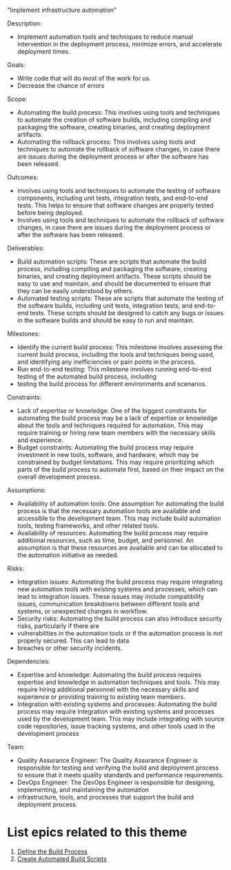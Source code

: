 "Implement infrastructure automation"

Description: 
- Implement automation tools and techniques to reduce manual intervention in the deployment process, 
minimize errors, and accelerate deployment times.

Goals: 
- Write code that will do most of the work for us. 
- Decrease the chance of errors



Scope: 
- Automating the build process: This involves using tools and techniques to automate the creation of software builds, 
including compiling and packaging the software, creating binaries, and creating deployment artifacts.
- Automating the rollback process: This involves using tools and techniques to automate the rollback of software 
changes, in case there are issues during the deployment process or after the software has been released.

Outcomes: 
- involves using tools and techniques to automate the testing of software 
components, including unit tests, integration tests, and end-to-end tests. This helps to ensure that 
software changes are properly tested before being deployed.
- Involves using tools and techniques to automate the rollback of software 
changes, in case there are issues during the deployment process or after the software has been released.

Deliverables: 
- Build automation scripts: These are scripts that automate the build process, including compiling and packaging the 
software, creating binaries, and creating deployment artifacts. These scripts should be easy to use and maintain, 
and should be documented to ensure that they can be easily understood by others.
- Automated testing scripts: These are scripts that automate the testing of the software builds, including unit tests, 
integration tests, and end-to-end tests. These scripts should be designed to catch any bugs or issues in the software 
builds and should be easy to run and maintain.

Milestones: 
- Identify the current build process: This milestone involves assessing the current build process, including the tools 
and techniques being used, and identifying any inefficiencies or pain points in the process.
- Run end-to-end testing: This milestone involves running end-to-end testing of the automated build process, including 
- testing the build process for different environments and scenarios.

Constraints: 
- Lack of expertise or knowledge: One of the biggest constraints for automating the build process may be a lack of 
expertise or knowledge about the tools and techniques required for automation. This may require training or 
hiring new team members with the necessary skills and experience.
- Budget constraints: Automating the build process may require investment in new tools, software, and hardware, which 
may be constrained by budget limitations. This may require prioritizing which parts of the build process to automate 
first, based on their impact on the overall development process.

Assumptions: 
- Availability of automation tools: One assumption for automating the build process is that the necessary 
automation tools are available and accessible to the development team. This may include build automation tools, 
testing frameworks, and other related tools.
- Availability of resources: Automating the build process may require additional resources, such as time, budget, and 
personnel. An assumption is that these resources are available and can be allocated to the automation initiative as 
needed.

Risks: 
- Integration issues: Automating the build process may require integrating new automation tools with existing systems 
and processes, which can lead to integration issues. These issues may include compatibility issues, communication 
breakdowns between different tools and systems, or unexpected changes in workflow.
- Security risks: Automating the build process can also introduce security risks, particularly if there are 
- vulnerabilities in the automation tools or if the automation process is not properly secured. This can lead to data 
- breaches or other security incidents.

Dependencies: 
- Expertise and knowledge: Automating the build process requires expertise and knowledge in automation techniques and 
tools. This may require hiring additional personnel with the necessary skills and experience or providing training to 
existing team members.
- Integration with existing systems and processes: Automating the build process may require integration with existing 
systems and processes used by the development team. This may include integrating with source code repositories, issue 
tracking systems, and other tools used in the development process


Team: 
- Quality Assurance Engineer: The Quality Assurance Engineer is responsible for testing and verifying the build and 
deployment process to ensure that it meets quality standards and performance requirements.
- DevOps Engineer: The DevOps Engineer is responsible for designing, implementing, and maintaining the automation 
- infrastructure, tools, and processes that support the build and deployment process.

# List epics related to this theme
1. [Define the Build Process](../Epics/epics1_template.md)
2. [Create Automated Build Scripts](../Epics/epics2_template.md)
